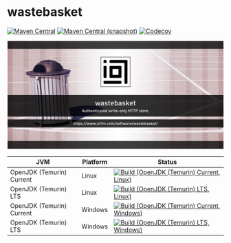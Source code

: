 wastebasket
===

[![Maven Central](https://img.shields.io/maven-central/v/com.io7m.wastebasket/com.io7m.wastebasket.svg?style=flat-square)](http://search.maven.org/#search%7Cga%7C1%7Cg%3A%22com.io7m.wastebasket%22)
[![Maven Central (snapshot)](https://img.shields.io/nexus/s/https/s01.oss.sonatype.org/com.io7m.wastebasket/com.io7m.wastebasket.svg?style=flat-square)](https://s01.oss.sonatype.org/content/repositories/snapshots/com/io7m/wastebasket/)
[![Codecov](https://img.shields.io/codecov/c/github/io7m/wastebasket.svg?style=flat-square)](https://codecov.io/gh/io7m/wastebasket)

![wastebasket](./src/site/resources/wastebasket.jpg?raw=true)

| JVM | Platform | Status |
|-----|----------|--------|
| OpenJDK (Temurin) Current | Linux | [![Build (OpenJDK (Temurin) Current, Linux)](https://img.shields.io/github/workflow/status/io7m/wastebasket/main.linux.temurin.current)](https://github.com/io7m/wastebasket/actions?query=workflow%3Amain.linux.temurin.current)|
| OpenJDK (Temurin) LTS | Linux | [![Build (OpenJDK (Temurin) LTS, Linux)](https://img.shields.io/github/workflow/status/io7m/wastebasket/main.linux.temurin.lts)](https://github.com/io7m/wastebasket/actions?query=workflow%3Amain.linux.temurin.lts)|
| OpenJDK (Temurin) Current | Windows | [![Build (OpenJDK (Temurin) Current, Windows)](https://img.shields.io/github/workflow/status/io7m/wastebasket/main.windows.temurin.current)](https://github.com/io7m/wastebasket/actions?query=workflow%3Amain.windows.temurin.current)|
| OpenJDK (Temurin) LTS | Windows | [![Build (OpenJDK (Temurin) LTS, Windows)](https://img.shields.io/github/workflow/status/io7m/wastebasket/main.windows.temurin.lts)](https://github.com/io7m/wastebasket/actions?query=workflow%3Amain.windows.temurin.lts)|
